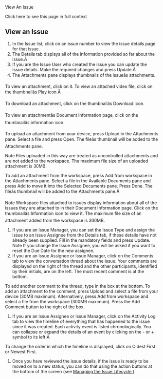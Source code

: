 View An Issue

Click here to see this page in full context

##  View an Issue

  1. In the Issue list, click on an issue number to view the issue details page for that issue. 
  2. The Details tab displays all of the information provided so far about the issue.Â 
  3. If you are the Issue User who created the issue you can update the Issue details. Make the required changes and press Update.Â 
  4. The Attachments pane displays thumbnails of the issueâs attachments. 

To view an attachment, click on it. To view an attached video file, click on
the thumbnailâs Play icon.Â

To download an attachment, click on the thumbnailâs Download icon.

To view an attachmentâs Document Information page, click on the
thumbnailâs information icon.

To upload an attachment from your device, press Upload in the Attachments
pane. Select a file and press Open. The fileâs thumbnail will be added to
the Attachments pane.

Note  Files uploaded in this way are treated as uncontrolled attachments and
are not added to the workspace. The maximum file size of an uploaded
attachment is 30MB.

To add an attachment from the workspace, press Add from workspace in the
Attachments pane. Select a file in the Available Documents pane and press Add
to move it into the Selected Documents pane. Press Done. The fileâs
thumbnail will be added to the Attachments pane.Â

Note  Workspace files attached to issues display information about all of the
issues they are attached to in their Document Information page. Click on the
thumbnailâs Information icon to view it. The maximum file size of an
attachment added from the workspace is 300MB.

  1. If you are an Issue Manager, you can set the Issue Type and assign the issue to an Issue Assignee from the Details tab, if these details have not already been supplied. Fill in the mandatory fields and press Update.  Note  If you change the Issue Assignee, you will be asked if you want to reset the Due Date for the new assignee. 
  2. If you are an Issue Assignee or Issue Manager, click on the Comments tab to view the conversation thread about the issue. Your comments are displayed on the right of the thread and the other participants, identified by their initials, are on the left. The most recent comment is at the bottom. 

To add another comment to the thread, type in the box at the bottom. To add an
attachment to the comment, press Upload and select a file from your device
(30MB maximum). Alternatively, press Add from workspace and select a file from
the workspace (300MB maximum). Press the Add Comment button to the right of
the box.

  1. If you are an Issue Assignee or Issue Manager, click on the Activity Log tab to view the timeline of everything that has happened to the issue since it was created. Each activity event is listed chronologically. You can collapse or expand the details of an event by clicking on the - or + symbol to its left.Â 

To change the order in which the timeline is displayed, click on Oldest First
or Newest First.

  1. Once you have reviewed the issue details, if the issue is ready to be moved on to a new status, you can do that using the action buttons at the bottom of the screen (see [ Managing the Issue Lifecycle ](Managing.htm#h) ). 

